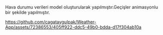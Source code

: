Hava durumu verileri model oluşturularak yapılmıştır.Geçişler animasyonlu bir şekilde yapılmıştır.

https://github.com/cagataygulpak/Weather-App/assets/72386553/405ff922-ddc5-49b0-bdda-d17f304ab10a

